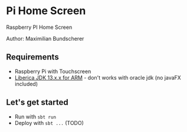 # Pi Home Screen
Raspberry PI Home Screen

Author: Maximilian Bundscherer

## Requirements

- Raspberry Pi with Touchscreen
- [Liberica JDK 13.x.x for ARM](https://bell-sw.com/pages/java-13.0.1/) - don't works with oracle jdk (no javaFX included)

## Let's get started

- Run with ``sbt run``
- Deploy with ``sbt ...`` (TODO)
